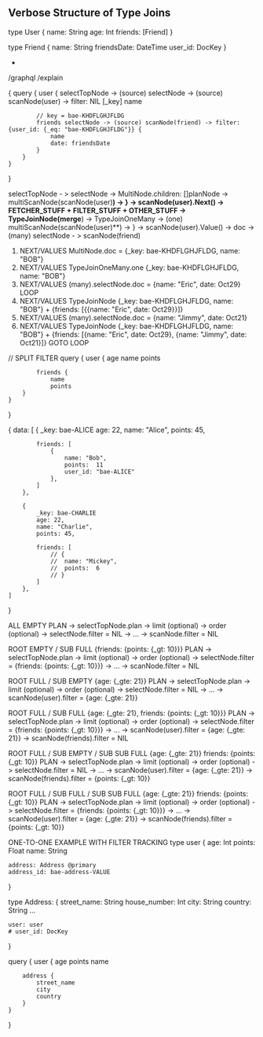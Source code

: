 ## Verbose Structure of Type Joins

type User {
	name: String
	age: Int
	friends: [Friend]
}

type Friend {
	name: String
	friendsDate: DateTime
	user_id: DocKey
}

- >

/graphql
/explain


{
	query {
		user { selectTopNode -> (source) selectNode -> (source) scanNode(user) -> filter: NIL
			[_key]
			name

			// key = bae-KHDFLGHJFLDG
			friends selectNode -> (source) scanNode(friend) -> filter: {user_id: {_eq: "bae-KHDFLGHJFLDG"}} {
				name
				date: friendsDate
			}
		}
	}
}

selectTopNode - > selectNode -> MultiNode.children: []planNode  -> multiScanNode(scanNode(user)**)											-> } -> scanNode(user).Next() -> FETCHER_STUFF + FILTER_STUFF + OTHER_STUFF
										  						-> TypeJoinNode(merge**) -> TypeJoinOneMany -> (one) multiScanNode(scanNode(user)**)	-> } -> scanNode(user).Value() -> doc
																			 					   -> (many) selectNode - > scanNode(friend)

1. NEXT/VALUES MultiNode.doc = {_key: bae-KHDFLGHJFLDG, name: "BOB"}
2. NEXT/VALUES TypeJoinOneMany.one {_key: bae-KHDFLGHJFLDG, name: "BOB"}
3. NEXT/VALUES (many).selectNode.doc = {name: "Eric", date: Oct29}
LOOP
4. NEXT/VALUES TypeJoinNode {_key: bae-KHDFLGHJFLDG, name: "BOB"} + {friends: [{{name: "Eric", date: Oct29}}]}
5. NEXT/VALUES (many).selectNode.doc = {name: "Jimmy", date: Oct21}
6. NEXT/VALUES TypeJoinNode {_key: bae-KHDFLGHJFLDG, name: "BOB"} + {friends: [{name: "Eric", date: Oct29}, {name: "Jimmy", date: Oct21}]}
GOTO LOOP

// SPLIT FILTER
query {
		user {
			age
			name
			points

			friends {
				name
				points
		}
	}
}

{
	data: [
		{
			_key: bae-ALICE
			age: 22,
			name: "Alice",
			points: 45,

			friends: [
				{
					name: "Bob",
					points:  11
					user_id: "bae-ALICE"
				},
			]
		},

		{
			_key: bae-CHARLIE
			age: 22,
			name: "Charlie",
			points: 45,

			friends: [
				// {
				// 	name: "Mickey",
				// 	points:  6
				// }
			]
		},
	]
}

ALL EMPTY
PLAN -> selectTopNode.plan -> limit (optional) -> order (optional) -> selectNode.filter = NIL -> ... -> scanNode.filter = NIL

ROOT EMPTY / SUB FULL
{friends: {points: {_gt: 10}}}
PLAN -> selectTopNode.plan -> limit (optional) -> order (optional) -> selectNode.filter = {friends: {points: {_gt: 10}}} -> ... -> scanNode.filter = NIL

ROOT FULL / SUB EMPTY
{age: {_gte: 21}}
PLAN -> selectTopNode.plan -> limit (optional) -> order (optional) -> selectNode.filter = NIL -> ... -> scanNode(user).filter = {age: {_gte: 21}}

ROOT FULL / SUB FULL
{age: {_gte: 21}, friends: {points: {_gt: 10}}}
PLAN -> selectTopNode.plan -> limit (optional) -> order (optional) -> selectNode.filter = {friends: {points: {_gt: 10}}} -> ... -> scanNode(user).filter = {age: {_gte: 21}}
																																-> scanNode(friends).filter = NIL

ROOT FULL / SUB EMPTY / SUB SUB FULL
{age: {_gte: 21}}
friends: {points: {_gt: 10}}
PLAN -> selectTopNode.plan -> limit (optional) -> order (optional) -> selectNode.filter = NIL -> ... -> scanNode(user).filter = {age: {_gte: 21}}
																									 -> scanNode(friends).filter = {points: {_gt: 10}}

ROOT FULL / SUB FULL / SUB SUB FULL
{age: {_gte: 21}}
friends: {points: {_gt: 10}}
PLAN -> selectTopNode.plan -> limit (optional) -> order (optional) -> selectNode.filter = {friends: {points: {_gt: 10}}} -> ... -> scanNode(user).filter = {age: {_gte: 21}}
																									 							-> scanNode(friends).filter = {points: {_gt: 10}}


ONE-TO-ONE EXAMPLE WITH FILTER TRACKING
type user {
	age: Int
	points: Float
	name: String

	address: Address @primary
	address_id: bae-address-VALUE
}

type Address: {
	street_name: String
	house_number: Int
	city: String
	country: String
	...

	user: user
	# user_id: DocKey
}

query {
	user {
		age
		points
		name

		address {
			street_name
			city
			country
		}
	}
}
